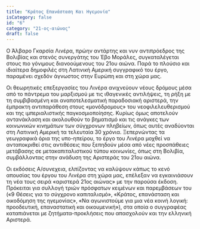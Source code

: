 ```yaml
---
title: "Κράτος Επανάσταση Και Ηγεμονία"
isCategory: false
id: "6"
category: "21-ος-αιώνας"
draft: false
---
```


Ο Άλβαρο Γκαρσία Λινέρα, πρώην αντάρτης και νυν αντιπρόεδρος της Βολιβίας και
στενός συνεργάτης του Έβο Μοράλες, συγκαταλέγεται στους πιο γόνιμους
διανοούμενους του 21ου αιώνα. Παρά το πλούσιο και ιδιαίτερα δημοφιλές στη
Λατινική Αμερική συγγραφικό του έργο, παραμένει σχεδόν άγνωστος στην Ευρώπη και
στη χώρα μας.

Οι θεωρητικές επεξεργασίες του Λινέρα ανιχνεύουν νέους δρόμους μέσα από το
πάντρεμα του μαρξισμού με τις ιθαγενικές αντιλήψεις, τη ρήξη με τη συμβιβασμένη
και αναποτελεσματική παραδοσιακή αριστερά, την έμπρακτη αντιπαράθεση στους
«μονόδρομους» του νεοφιλελευθερισμού και της ιμπεριαλιστικής παγκοσμιοποίησης.
Κυρίως όμως αποτελούν αντανάκλαση και ακολουθούν το βηματισμό και τις ανάγκες
των κοινωνικών κινημάτων των σύγχρονων πληβείων, όπως αυτές αναδύονται στη
Λατινική Αμερική τα τελευταία 30 χρόνια. Ξεπερνώντας τα γεωγραφικά όρια της
υπο-ηπείρου, το έργο του Λινέρα μοχθεί να ανταποκριθεί στις αντιθέσεις που
ξεπηδούν μέσα από νέες προσπάθειες μετάβασης σε μετακαπιταλιστικού τύπου
κοινωνίες, όπως στη Βολιβία, συμβάλλοντας στην ανάδυση της Αριστεράς του 21ου
αιώνα.

Οι εκδόσεις Α/συνεχεια, ελπίζοντας να καλύψουν κάπως το κενό απουσίας του έργου
του Λινέρα στη χώρα μας, επέλεξαν να εγκαινιάσουν τη νέα τους σειρά «αριστερά
21ος αιώνας» με την παρούσα έκδοση. Πρόκειται για συλλογή τριών πρόσφατων
κειμένων και παρεμβάσεων του («9 Θέσεις για το σύγχρονο καπιταλισμό», «Κράτος,
επανάσταση και οικοδόμηση της ηγεμονίας», «Να αγωνιστούμε για μια νέα κοινή
λογική: προοδευτική, επαναστατική και οικουμενική»), στα οποία ο συγγραφέας
καταπιάνεται με ζητήματα-προκλήσεις που απασχολούν και την ελληνική Αριστερά.
